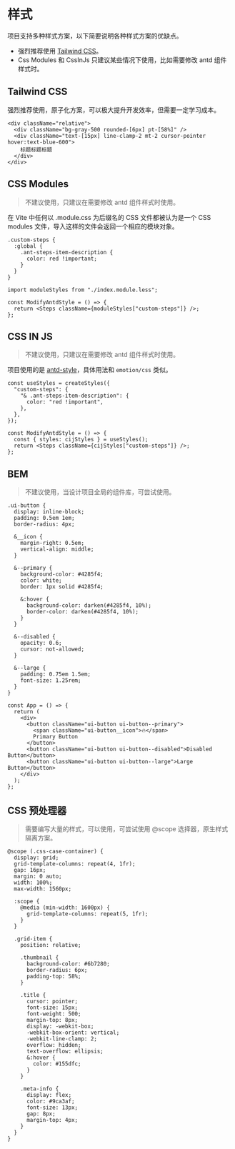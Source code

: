 # 样式

项目支持多种样式方案，以下简要说明各种样式方案的优缺点。

- 强烈推荐使用 [Tailwind CSS](https://tailwindcss.com/)。
- Css Modules 和 CssInJs 只建议某些情况下使用，比如需要修改 antd 组件样式时。

## Tailwind CSS

强烈推荐使用，原子化方案，可以极大提升开发效率，但需要一定学习成本。

```tsx
<div className="relative">
  <div className="bg-gray-500 rounded-[6px] pt-[58%]" />
  <div className="text-[15px] line-clamp-2 mt-2 cursor-pointer hover:text-blue-600">
    标题标题标题
  </div>
</div>
```

## CSS Modules

> 不建议使用，只建议在需要修改 antd 组件样式时使用。

在 Vite 中任何以 .module.css 为后缀名的 CSS 文件都被认为是一个 CSS modules 文件，导入这样的文件会返回一个相应的模块对象。

```less
.custom-steps {
  :global {
    .ant-steps-item-description {
      color: red !important;
    }
  }
}
```

```tsx
import moduleStyles from "./index.module.less";

const ModifyAntdStyle = () => {
  return <Steps className={moduleStyles["custom-steps"]} />;
};
```

## CSS IN JS

> 不建议使用，只建议在需要修改 antd 组件样式时使用。

项目使用的是 [antd-style](https://github.com/ant-design/antd-style)，具体用法和 `emotion/css` 类似。

```tsx
const useStyles = createStyles({
  "custom-steps": {
    "& .ant-steps-item-description": {
      color: "red !important",
    },
  },
});

const ModifyAntdStyle = () => {
  const { styles: cijStyles } = useStyles();
  return <Steps className={cijStyles["custom-steps"]} />;
};
```

## BEM

> 不建议使用，当设计项目全局的组件库，可尝试使用。

```less
.ui-button {
  display: inline-block;
  padding: 0.5em 1em;
  border-radius: 4px;

  &__icon {
    margin-right: 0.5em;
    vertical-align: middle;
  }

  &--primary {
    background-color: #4285f4;
    color: white;
    border: 1px solid #4285f4;

    &:hover {
      background-color: darken(#4285f4, 10%);
      border-color: darken(#4285f4, 10%);
    }
  }

  &--disabled {
    opacity: 0.6;
    cursor: not-allowed;
  }

  &--large {
    padding: 0.75em 1.5em;
    font-size: 1.25rem;
  }
}
```

```tsx
const App = () => {
  return (
    <div>
      <button className="ui-button ui-button--primary">
        <span className="ui-button__icon">🔥</span>
        Primary Button
      </button>
      <button className="ui-button ui-button--disabled">Disabled Button</button>
      <button className="ui-button ui-button--large">Large Button</button>
    </div>
  );
};
```

## CSS 预处理器

> 需要编写大量的样式，可以使用，可尝试使用 @scope 选择器，原生样式隔离方案。

```less
@scope (.css-case-container) {
  display: grid;
  grid-template-columns: repeat(4, 1fr);
  gap: 16px;
  margin: 0 auto;
  width: 100%;
  max-width: 1560px;

  :scope {
    @media (min-width: 1600px) {
      grid-template-columns: repeat(5, 1fr);
    }
  }

  .grid-item {
    position: relative;

    .thumbnail {
      background-color: #6b7280;
      border-radius: 6px;
      padding-top: 58%;
    }

    .title {
      cursor: pointer;
      font-size: 15px;
      font-weight: 500;
      margin-top: 8px;
      display: -webkit-box;
      -webkit-box-orient: vertical;
      -webkit-line-clamp: 2;
      overflow: hidden;
      text-overflow: ellipsis;
      &:hover {
        color: #155dfc;
      }
    }

    .meta-info {
      display: flex;
      color: #9ca3af;
      font-size: 13px;
      gap: 8px;
      margin-top: 4px;
    }
  }
}
```
